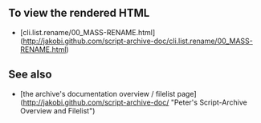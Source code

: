 To view the rendered HTML
-------------------------

* [cli.list.rename/00_MASS-RENAME.html]
  (http://jakobi.github.com/script-archive-doc/cli.list.rename/00_MASS-RENAME.html)


See also
--------

* [the archive's documentation overview / filelist page]
  (http://jakobi.github.com/script-archive-doc/
  "Peter's Script-Archive Overview and Filelist")

